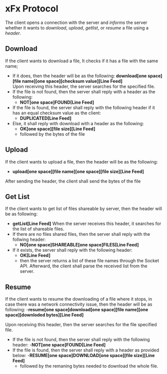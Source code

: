  # xFx Protocol
The client opens a connection with the server and *informs* the server whether it wants to *download*, *upload*, *getlist*, or *resume* a file using a *header*.

## Download
If the client wants to download a file, It checks if it has a file with the same name; 
- If it does, then the header will be as the following:
  **download[one space][file name][one space][checksum value][Line Feed]**   
Upon receiving this header, the server searches for the specified file.
- If the file is not found, then the server shall reply with a header as the following:
  - **NOT[one space]FOUND[Line Feed]**
- If the file is found, the server shall reply with the following header if it has an equal checksum value as the client:
  - **DUPLICATED[Line Feed]**
- Else, it shall reply with download with a header as the following:
    - **OK[one space][file size][Line Feed]**
  - followed by the bytes of the file
		
## Upload
If the client wants to upload a file, then the header will be as the following:
- **upload[one space][file name][one space][file size][Line Feed]**

After sending the header, the client shall send the bytes of the file

## Get List
If the client wants to get list of files shareable by server, then the header will be as following:
- **getList[Line Feed]**
When the server receives this header, it searches for the list of shareable files.
- If there are no files shared files, then the server shall reply with the follwing header:
  - **NO[one space]SHAREABLE[one space]FILES[Line Feed]**
- If it exists, the server shall reply with the following header:
  - **OK[Line Feed]**
  - then the server returns a list of these file names through the Socket API. Afterward, the client shall parse the received list from the server.
  
   
## Resume
If the client wants to resume the downloading of a file where it stops, in case there was a network connectivity issue, then the header will be as following:
-**resume[one space]download[one space][file name][one space][downloded bytes][Line Feed]**

Upon receiving this header, then the server searches for the file specified file.
- If the file is not found, then the server shall reply with the following header:
   -**NOT[one space]FOUND[Line Feed]**
- If the file is found, then the server shall reply with a header as provided below:
   -**RESUME[one space]DOWNLOAD[one space][file size][Line Feed]**
  - followed by the remaning bytes needed to download the whole file.
    
  

   
